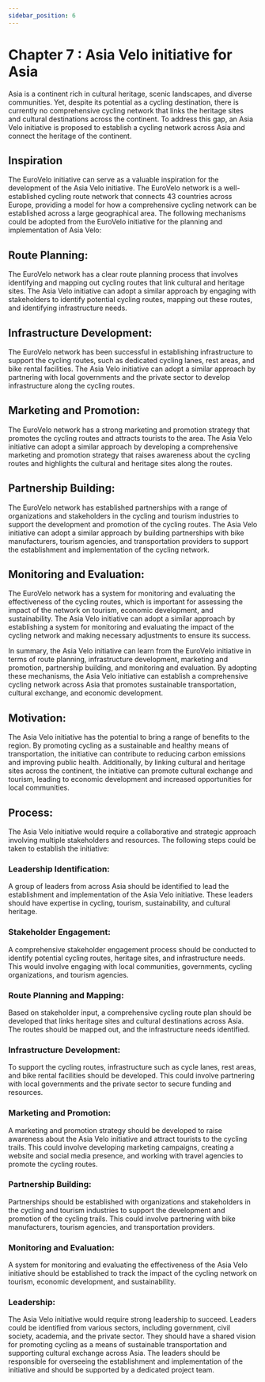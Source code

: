```yaml
---
sidebar_position: 6
---
```

# Chapter 7 : Asia Velo initiative for Asia 

Asia is a continent rich in cultural heritage, scenic landscapes, and diverse communities. Yet, despite its potential as a cycling destination, there is currently no comprehensive cycling network that links the heritage sites and cultural destinations across the continent. To address this gap, an Asia Velo initiative is proposed to establish a cycling network across Asia and connect the heritage of the continent.

## Inspiration 

The EuroVelo initiative can serve as a valuable inspiration for the development of the Asia Velo initiative. The EuroVelo network is a well-established cycling route network that connects 43 countries across Europe, providing a model for how a comprehensive cycling network can be established across a large geographical area. The following mechanisms could be adopted from the EuroVelo initiative for the planning and implementation of Asia Velo:

## Route Planning: 
The EuroVelo network has a clear route planning process that involves identifying and mapping out cycling routes that link cultural and heritage sites. The Asia Velo initiative can adopt a similar approach by engaging with stakeholders to identify potential cycling routes, mapping out these routes, and identifying infrastructure needs.

## Infrastructure Development: 
The EuroVelo network has been successful in establishing infrastructure to support the cycling routes, such as dedicated cycling lanes, rest areas, and bike rental facilities. The Asia Velo initiative can adopt a similar approach by partnering with local governments and the private sector to develop infrastructure along the cycling routes.

## Marketing and Promotion: 
The EuroVelo network has a strong marketing and promotion strategy that promotes the cycling routes and attracts tourists to the area. The Asia Velo initiative can adopt a similar approach by developing a comprehensive marketing and promotion strategy that raises awareness about the cycling routes and highlights the cultural and heritage sites along the routes.

## Partnership Building: 
The EuroVelo network has established partnerships with a range of organizations and stakeholders in the cycling and tourism industries to support the development and promotion of the cycling routes. The Asia Velo initiative can adopt a similar approach by building partnerships with bike manufacturers, tourism agencies, and transportation providers to support the establishment and implementation of the cycling network.

## Monitoring and Evaluation: 
The EuroVelo network has a system for monitoring and evaluating the effectiveness of the cycling routes, which is important for assessing the impact of the network on tourism, economic development, and sustainability. The Asia Velo initiative can adopt a similar approach by establishing a system for monitoring and evaluating the impact of the cycling network and making necessary adjustments to ensure its success.

In summary, the Asia Velo initiative can learn from the EuroVelo initiative in terms of route planning, infrastructure development, marketing and promotion, partnership building, and monitoring and evaluation. By adopting these mechanisms, the Asia Velo initiative can establish a comprehensive cycling network across Asia that promotes sustainable transportation, cultural exchange, and economic development.

 
## Motivation:

The Asia Velo initiative has the potential to bring a range of benefits to the region. By promoting cycling as a sustainable and healthy means of transportation, the initiative can contribute to reducing carbon emissions and improving public health. Additionally, by linking cultural and heritage sites across the continent, the initiative can promote cultural exchange and tourism, leading to economic development and increased opportunities for local communities.

## Process:

The Asia Velo initiative would require a collaborative and strategic approach involving multiple stakeholders and resources. The following steps could be taken to establish the initiative:

### Leadership Identification: 
A group of leaders from across Asia should be identified to lead the establishment and implementation of the Asia Velo initiative. These leaders should have expertise in cycling, tourism, sustainability, and cultural heritage.

### Stakeholder Engagement: 
A comprehensive stakeholder engagement process should be conducted to identify potential cycling routes, heritage sites, and infrastructure needs. This would involve engaging with local communities, governments, cycling organizations, and tourism agencies.

### Route Planning and Mapping: 
Based on stakeholder input, a comprehensive cycling route plan should be developed that links heritage sites and cultural destinations across Asia. The routes should be mapped out, and the infrastructure needs identified.

### Infrastructure Development: 
To support the cycling routes, infrastructure such as cycle lanes, rest areas, and bike rental facilities should be developed. This could involve partnering with local governments and the private sector to secure funding and resources.

### Marketing and Promotion: 
A marketing and promotion strategy should be developed to raise awareness about the Asia Velo initiative and attract tourists to the cycling trails. This could involve developing marketing campaigns, creating a website and social media presence, and working with travel agencies to promote the cycling routes.

### Partnership Building: 
Partnerships should be established with organizations and stakeholders in the cycling and tourism industries to support the development and promotion of the cycling trails. This could involve partnering with bike manufacturers, tourism agencies, and transportation providers.

### Monitoring and Evaluation: 
A system for monitoring and evaluating the effectiveness of the Asia Velo initiative should be established to track the impact of the cycling network on tourism, economic development, and sustainability.

### Leadership:

The Asia Velo initiative would require strong leadership to succeed. Leaders could be identified from various sectors, including government, civil society, academia, and the private sector. They should have a shared vision for promoting cycling as a means of sustainable transportation and supporting cultural exchange across Asia. The leaders should be responsible for overseeing the establishment and implementation of the initiative and should be supported by a dedicated project team.
